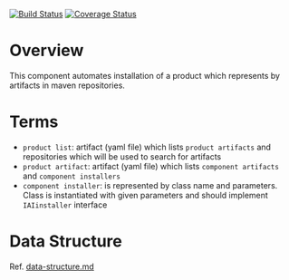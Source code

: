 [![Build Status](https://travis-ci.org/scm4j/scm4j-ai.svg?branch=master)](https://travis-ci.org/scm4j/scm4j-ai)
[![Coverage Status](https://coveralls.io/repos/scm4j/scm4j-ai/badge.png)](https://coveralls.io/r/scm4j/scm4j-ai)

# Overview
This component automates installation of a product which represents by artifacts in maven repositories. 

# Terms

- `product list`: artifact (yaml file) which lists `product artifacts` and repositories which will be used to search for artifacts
- `product artifact`: artifact (yaml file) which lists `component artifacts` and `component installers`
- `component installer`: is represented by class name and parameters. Class is instantiated with given parameters and should implement `IAIinstaller` interface
  
# Data Structure

Ref. [data-structure.md](data-structure.md)
  
  





